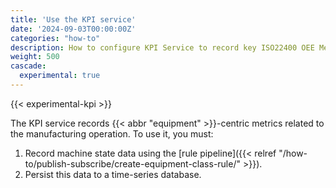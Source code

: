 ```yaml
---
title: 'Use the KPI service'
date: '2024-09-03T00:00:00Z'
categories: "how-to"
description: How to configure KPI Service to record key ISO22400 OEE Metrics.
weight: 500
cascade: 
  experimental: true
---
```


{{< experimental-kpi >}}

The KPI service records {{< abbr "equipment" >}}-centric metrics related to the manufacturing operation.
To use it, you must:
1. Record machine state data using the [rule pipeline]({{< relref "/how-to/publish-subscribe/create-equipment-class-rule/" >}}).
1. Persist this data to a time-series database.

